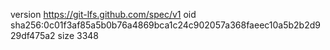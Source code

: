 version https://git-lfs.github.com/spec/v1
oid sha256:0c01f3af85a5b0b76a4869bca1c24c902057a368faeec10a5b2b2d929df475a2
size 3348
